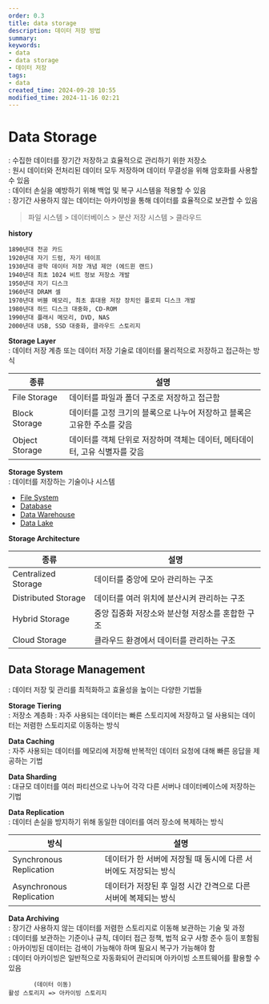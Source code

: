 ```yaml
---
order: 0.3
title: data storage
description: 데이터 저장 방법
summary:
keywords:
- data
- data storage
- 데이터 저장
tags:
- data
created_time: 2024-09-28 10:55
modified_time: 2024-11-16 02:21
---
```


# Data Storage
: 수집한 데이터를 장기간 저장하고 효율적으로 관리하기 위한 저장소  
: 원시 데이터와 전처리된 데이터 모두 저장하며 데이터 무결성을 위해 암호화를 사용할 수 있음  
: 데이터 손실을 예방하기 위해 백업 및 복구 시스템을 적용할 수 있음  
: 장기간 사용하지 않는 데이터는 아카이빙을 통해 데이터를 효율적으로 보관할 수 있음  

> 파일 시스템 > 데이터베이스 > 분산 저장 시스템 > 클라우드

**history**
```
1890년대 천공 카드 
1920년대 자기 드럼, 자기 테이프
1930년대 광학 데이터 저장 개념 제안 (에드윈 랜드)
1940년대 최초 1024 비트 정보 저장소 개발
1950년대 자기 디스크
1960년대 DRAM 셀
1970년대 버블 메모리, 최초 휴대용 저장 장치인 플로피 디스크 개발
1980년대 하드 디스크 대중화, CD-ROM
1990년대 플래시 메모리, DVD, NAS
2000년대 USB, SSD 대중화, 클라우드 스토리지 
```


**Storage Layer**  
: 데이터 저장 계층 또는 데이터 저장 기술로 데이터를 물리적으로 저장하고 접근하는 방식  

종류 | 설명
---|---
File Storage   | 데이터를 파일과 폴더 구조로 저장하고 접근함
Block Storage  | 데이터를 고정 크기의 블록으로 나누어 저장하고 블록은 고유한 주소를 갖음
Object Storage | 데이터를 객체 단위로 저장하며 객체는 데이터, 메타데이터, 고유 식별자를 갖음


**Storage System**  
: 데이터를 저장하는 기술이나 시스템  

- [File System](./file-system.md)
- [Database](./database/index.md)
- [Data Warehouse](./data-warehouse.md)
- [Data Lake](./data-lake.md)


**Storage Architecture**

종류 | 설명
---|---
Centralized Storage | 데이터를 중앙에 모아 관리하는 구조
Distributed Storage | 데이터를 여러 위치에 분산시켜 관리하는 구조
Hybrid Storage | 중앙 집중화 저장소와 분산형 저장소를 혼합한 구조
Cloud Storage  | 클라우드 환경에서 데이터를 관리하는 구조



## Data Storage Management 
: 데이터 저장 및 관리를 최적화하고 효율성을 높이는 다양한 기법들  


**Storage Tiering**  
: 저장소 계층화
: 자주 사용되는 데이터는 빠른 스토리지에 저장하고 덜 사용되는 데이터는 저렴한 스토리지로 이동하는 방식  


**Data Caching**  
: 자주 사용되는 데이터를 메모리에 저장해 반복적인 데이터 요청에 대해 빠른 응답을 제공하는 기법


**Data Sharding**  
: 대규모 데이터를 여러 파티션으로 나누어 각각 다른 서버나 데이터베이스에 저장하는 기법


**Data Replication**  
: 데이터 손실을 방지하기 위해 동일한 데이터를 여러 장소에 복제하는 방식  

방식 | 설명
---|---
Synchronous Replication  | 데이터가 한 서버에 저장될 때 동시에 다른 서버에도 저장되는 방식
Asynchronous Replication | 데이터가 저장된 후 일정 시간 간격으로 다른 서버에 복제되는 방식


**Data Archiving**  
: 장기간 사용하지 않는 데이터를 저렴한 스토리지로 이동해 보관하는 기술 및 과정   
: 데이터를 보관하는 기준이나 규칙, 데이터 접근 정책, 법적 요구 사항 준수 등이 포함됨   
: 아카이빙된 데이터는 검색이 가능해야 하며 필요시 복구가 가능해야 함  
: 데이터 아카이빙은 일반적으로 자동화되어 관리되며 아카이빙 소프트웨어를 활용할 수 있음  

```
       (데이터 이동)
활성 스토리지 => 아카이빙 스토리지
```